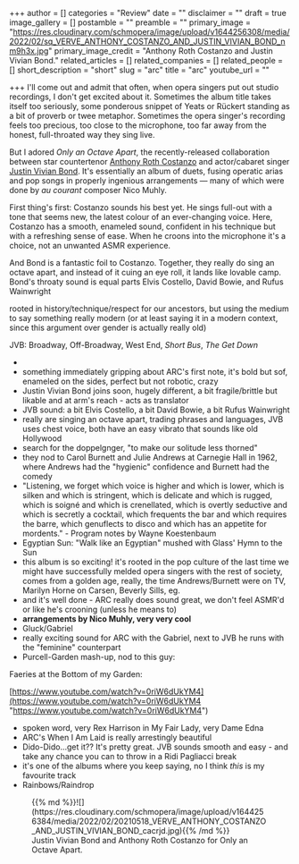 +++
author = []
categories = "Review"
date = ""
disclaimer = ""
draft = true
image_gallery = []
postamble = ""
preamble = ""
primary_image = "https://res.cloudinary.com/schmopera/image/upload/v1644256308/media/2022/02/sq_VERVE_ANTHONY_COSTANZO_AND_JUSTIN_VIVIAN_BOND_nm9h3x.jpg"
primary_image_credit = "Anthony Roth Costanzo and Justin Vivian Bond."
related_articles = []
related_companies = []
related_people = []
short_description = "short"
slug = "arc"
title = "arc"
youtube_url = ""

+++
I'll come out and admit that often, when opera singers put out studio recordings, I don't get excited about it. Sometimes the album title takes itself too seriously, some ponderous snippet of Yeats or Rückert standing as a bit of proverb or twee metaphor. Sometimes the opera singer's recording feels too precious, too close to the microphone, too far away from the honest, full-throated way they sing live.

But I adored _Only an Octave Apart_, the recently-released collaboration between star countertenor [Anthony Roth Costanzo](/scene/people/anthony-roth-costanzo/) and actor/cabaret singer [Justin Vivian Bond](https://www.justinvivianbond.com/). It's essentially an album of duets, fusing operatic arias and pop songs in properly ingenious arrangements — many of which were done by _au courant_ composer Nico Muhly.

First thing's first: Costanzo sounds his best yet. He sings full-out with a tone that seems new, the latest colour of an ever-changing voice. Here, Costanzo has a smooth, enameled sound, confident in his technique but with a refreshing sense of ease. When he croons into the microphone it's a choice, not an unwanted ASMR experience.

And Bond is a fantastic foil to Costanzo. Together, they really do sing an octave apart, and instead of it cuing an eye roll, it lands like lovable camp. Bond's throaty sound is equal parts Elvis Costello, David Bowie, and Rufus Wainwright

rooted in history/technique/respect for our ancestors, but using the medium to say something really modern (or at least saying it in a modern context, since this argument over gender is actually really old)

JVB: Broadway, Off-Broadway, West End, _Short Bus_, _The Get Down_

* 
* something immediately gripping about ARC's first note, it's bold but sof, enameled on the sides, perfect but not robotic, crazy
* Justin Vivian Bond joins soon, hugely different, a bit fragile/brittle but likable and at arm's reach - acts as translator
* JVB sound: a bit Elvis Costello, a bit David Bowie, a bit Rufus Wainwright
* really are singing an octave apart, trading phrases and languages, JVB uses chest voice, both have an easy vibrato that sounds like old Hollywood
* search for the doppelgnger, "to make our solitude less thorned"
* they nod to Carol Burnett and Julie Andrews at Carnegie Hall in 1962, where Andrews had the "hygienic" confidence and Burnett had the comedy
* "Listening, we forget which voice is higher and which is lower, which is silken and which is stringent, which is delicate and which is rugged, which is soigné and which is crenellated, which is overtly seductive and which is secretly a cocktail, which frequents the bar and which requires the barre, which genuflects to disco and which has an appetite for mordents." - Program notes by Wayne Koestenbaum
* Egyptian Sun: "Walk like an Egyptian" mushed with Glass' Hymn to the Sun
* this album is so exciting! it's rooted in the pop culture of the last time we might have successfully melded opera singers with the rest of society, comes from a golden age, really, the time Andrews/Burnett were on TV, Marilyn Horne on Carsen, Beverly Sills, eg.
* and it's well done - ARC really does sound great, we don't feel ASMR'd or like he's crooning (unless he means to)
* **arrangements by Nico Muhly, very very cool**
* Gluck/Gabriel
* really exciting sound for ARC with the Gabriel, next to JVB he runs with the "feminine" counterpart
* Purcell-Garden mash-up, nod to this guy:

Faeries at the Bottom of my Garden:

[https://www.youtube.com/watch?v=0riW6dUkYM4](https://www.youtube.com/watch?v=0riW6dUkYM4 "https://www.youtube.com/watch?v=0riW6dUkYM4")

* spoken word, very Rex Harrison in My Fair Lady, very Dame Edna
* ARC's When I Am Laid is really arrestingly beautiful
* Dido-Dido...get it?? It's pretty great. JVB sounds smooth and easy - and take any chance you can to throw in a Ridi Pagliacci break
* it's one of the albums where you keep saying, no I think _this_ is my favourite track
* Rainbows/Raindrop

<figure data-type="image">{{% md %}}![](https://res.cloudinary.com/schmopera/image/upload/v1644256384/media/2022/02/20210518_VERVE_ANTHONY_COSTANZO_AND_JUSTIN_VIVIAN_BOND_cacrjd.jpg){{% /md %}}

<figcaption>Justin Vivian Bond and Anthony Roth Costanzo for Only an Octave Apart.</figcaption>  
</figure>